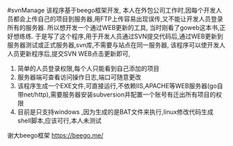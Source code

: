 #svnManage
该程序基于beego框架开发,
本人在外包公司工作时,因每个开发人员都会上传自己的项目到服务器,用FTP上传容易出现误传,又不能让开发人员登录所有的服务器. 所以想开发一个通过WEB更新的工具, 当时刚看了goweb这本书,正好想练练.
于是写了这个程序,用于开发人员通过SVN提交代码后,通过WEB更新到服务器测试或正式服务器,svn库,不需要与站点在同一服务器, 该程序可以使开发人人员更新程序后,提交SVN WEB点击更新即可,

1. 简单的人员登录权限,每个人只能看到自己添加的项目
2. 服务器端可查看访问操作日志,端口可随意更改
3. 该程序生成一个EXE文件,可直接运行,不依赖IIS,APACHE等WEB服务器(go自带net/http),需要服务器安装subversion并配置一个账号有迁出所有项目的权限
4. 目前是只支持windows ,因为生成的是BAT文件来执行,linux修改代码生成shell脚本,应该可行,本人未测试

 谢大beego框架 https://beego.me/
